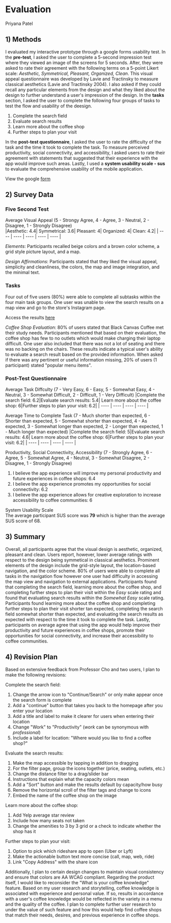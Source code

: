 # Evaluation
Priyana Patel 

## 1) Methods 
I evaluated my interactive prototype through a google forms usability test. In the **pre-test**, I asked the user to complete a 5-second impression test where they viewed an image of the screens for 5 seconds. After, they were asked to rate their agreement with the following terms on a 5-point Likert scale: *Aesthetic, Symmetrical, Pleasant, Organized, Clean*. This visual appeal questionnaire was developed by Lavie and Tractinsky to measure classical aesthetics (Lavie and Tractinsky 2004). I also asked if they could recall any particular elements from the design and what they liked about the design to further understand a user's impression of the design. In the **tasks** section, I asked the user to complete the following four groups of tasks to test the flow and usability of the deesign. 

1. Complete the search field 
2. Evaluate search results
3. Learn more about the coffee shop
4. Further steps to plan your visit 

In the **post-test questionnaire**, I asked the user to rate the difficulty of the task and the time it took to complete the task. To measure perceived productivity, social connectivity, and accessibility, I asked users to rate their agreement with statements that suggested that their experience with the app would improve such areas. Lastly, I used a **system usability scale - sus** to evaluate the comprehensive usability of the mobile application. 

View the google [form](https://forms.gle/tFAbvmP1CSYsTwoE8)

## 2) Survey Data

### Five Second Test
Average Visual Appeal 
(5 - Strongy Agree, 4 - Agree, 3 - Neutral, 2 - Disagree, 1 - Strongly Disagree) </br>
|Aesthetic: 4.4| Symmetrical: 3.6| Pleasant: 4| Organized: 4| Clean: 4.2|
| ---- | ---- | ---- | ---- | ---- |

*Elements*: Participants recalled beige colors and a brown color scheme, a grid style picture layout, and a map. 

*Design Affirmations*: Participants stated that they liked the visual appeal, simplicity and cleanliness, the colors, the map and image integration, and the minimal text. 

### Tasks
Four out of five users (80%) were able to complete all subtasks within the four main task groups. One user was unable to view the search results on a map view and go to the store's Instagram page. 

Access the results [here](https://docs.google.com/spreadsheets/d/1lw1I78gX2RC57WNu8YactE6mWg69BwYNJ2XcIjUiP74/edit?usp=sharing)

*Coffee Shop Evaluation*: 80% of users stated that Black Canvas Coffee met their study needs. Participants mentioned that based on their evaluation, the coffee shop has few to no outlets which would make charging their laptop difficult. One user also included that there was not a lot of seating and there was no backing on the chairs. These results indicate a typical user's ability to evaluate a search result based on the provided information. When asked if there was any pertinent or useful information missing, 20% of users (1 participant) stated "popular menu items".  

### Post-Test Questionnaire
Average Task Diffculty 
(7 - Very Easy, 6 - Easy, 5 - Somewhat Easy, 4 - Neutral, 3 - Somewhat Difficult, 2 - Difficult, 1 - Very Difficult)
|Complete the search field: 6.2|Evaluate search results: 5.4| Learn more about the coffee shop: 6|Further steps to plan your visit: 6.2|
| ---- | ---- | ---- | ---- | 

Average Time to Complete Task 
(7 - Much shorter than expected, 6 - Shorter than expected, 5 - Somewhat shorter than expected, 4 - As expected, 3 - Somewhat longer than expected, 2 - Longer than expected, 1 - Much longer than expected)
|Complete the search field: 5|Evaluate search results: 4.6| Learn more about the coffee shop: 6|Further steps to plan your visit: 6.2|
| ---- | ---- | ---- | ---- | 

Productivity, Social Connectivity, Accessibility 
(7 - Strongly Agree, 6 - Agree, 5 - Somewhat Agree, 4 - Neutral, 3 - Somewhat Disagree, 2 - Disagree, 1 - Strongly Disagree) </br>

1. I believe the app experience will improve my personal productivity and future experiences in coffee shops: 6.4
2. I believe the app experience promotes my opportunities for social connectivity: 6.2
3. I believe the app experience allows for creative exploration to increase accessibility to coffee communities: 6

System Usability Scale </br>
The average participant SUS score was **79** which is higher than the average SUS score of 68. 

## 3) Summary 

Overall, all participants agree that the visual design is aesthetic, organized, pleasant and clean. Users report, however, lower average ratings with respect to the design being symmetical in classical aesthetics. Prominent elements of the design include the grid-style layout, the location-based navigation, and the color scheme. 80% of users were able to complete all tasks in the navigation flow however one user had difficulty in accessing the map view and navigation to external applications. Participants found that completing the search field, learning more about the coffee shop, and completing further steps to plan their visit within the *Easy* scale rating and found that evaluating search results within the *Somewhat Easy* scale rating. Participants found learning more about the coffee shop and completing further steps to plan their visit shorter tan expected, completing the search field somewhat shorter than expected, and evaluating the search results as expected with respect to the time it took to complete the task. Lastly, participants on average agree that using the app would help improve their productivity and future experiences in coffee shops, promote their opportunities for social connectivity, and increase their accessibility to coffee communities. 

## 4) Revision Plan 
Based on extensive feedback from Professor Cho and two users, I plan to make the following revisions:

Complete the search field:
1. Change the arrow icon to "Continue/Search" or only make appear once the search form is complete
2. Add a "continue" button that takes you back to the homepage after you enter your location
3. Add a title and label to make it clearer for users when entering their location
4. Change "Work" to "Productivity" (*work* can be synonymous with *professional*)
5. Include a label for location: "Where would you like to find a coffee shop?"

Evaluate the search results:
1. Make the map accessible by tapping in addition to dragging
2. For the filter page, group the icons together (price, seating, outlets, etc.)
3. Change the distance filter to a drag/slider bar
4. Instructions that explain what the capacity colors mean
5. Add a "Sort" button and make the results default by capacity/how busy
6. Remove the horizontal scroll of the filter tags and change to icons
7. Embed the name of the coffee shop on the image

Learn more about the coffee shop:
1. Add Yelp average star review 
2. Include how many seats not taken 
3. Change the amenities to 3 by 3 grid or a check to indicate whether the shop has it 

Further steps to plan your visit:
1. Option to pick which rideshare app to open (Uber or Lyft)
2. Make the actionable button text more concise (call, map, web, ride)
3. Link "Copy Address" with the share icon 

Additionally, I plan to certain design changes to maintain visual consistency and ensure that colors are AA WCAG compliant. Regarding the product itself, I would like to reconsider the "What is your coffee knowledge" feature. Based on my user research and storytelling, coffee knowledge is associated with experience and personal value. If so, results in accordance with a user's coffee knowledge would be reflected in the variety in a menu and the quality of the coffee. I plan to complete further user research to under the value of such feature and how this would help find coffee shops that match their needs, desires, and previous experience in coffee shops. 


